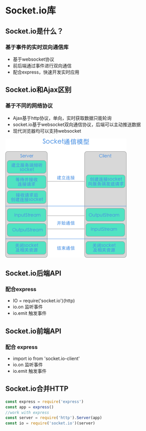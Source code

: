 # Socket.io库

## Socket.io是什么？ <a id="socketio&#x662F;&#x4EC0;&#x4E48;&#xFF1F;"></a>

### 基于事件的实时双向通信库

* 基于websocket协议
* 前后端通过事件进行双向通信
* 配合express，快速开发实时应用

## Socket.io和Ajax区别 <a id="socketio&#x548C;ajax&#x533A;&#x522B;"></a>

### 基于不同的网络协议

* Ajax基于http协议，单向，实时获取数据只能轮询
* socket.io基于websocket双向通信协议，后端可以主动推送数据
* 现代浏览器均可以支持websocket

![](../../.gitbook/assets/桌面%20宽屏.png)

## Socket.io后端API

### 配合express

* IO = require\('socket.io'\)\(http\)
* io.on 监听事件
* io.emit 触发事件

## Socket.io前端API

### 配合 express

* import io from 'socket.io-client'
* io.on 监听事件
* io.emit 触发事件

## Socket.io合并HTTP

```javascript
const express = require('express')
const app = express()
//work with express
const server = require('http').Server(app)
const io = require('socket.io')(server)
```

